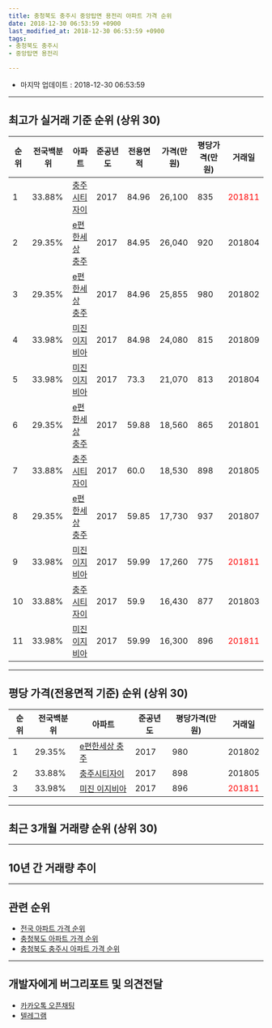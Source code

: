 ```yaml
---
title: 충청북도 충주시 중앙탑면 용전리 아파트 가격 순위
date: 2018-12-30 06:53:59 +0900
last_modified_at: 2018-12-30 06:53:59 +0900
tags:
- 충청북도 충주시
- 중앙탑면 용전리

---
```


* 마지막 업데이트 : 2018-12-30 06:53:59

---

## 최고가 실거래 기준 순위 (상위 30)


|순위|전국백분위|아파트|준공년도|전용면적|가격(만원)|평당가격(만원)|거래일|
|---|---|---|---|---|---|---|---|
|1|33.88%|[충주시티자이](https://search.naver.com/search.naver?query=%EC%B6%A9%EC%B2%AD%EB%B6%81%EB%8F%84+%EC%B6%A9%EC%A3%BC%EC%8B%9C+%EC%A4%91%EC%95%99%ED%83%91%EB%A9%B4+%EC%9A%A9%EC%A0%84%EB%A6%AC+%EC%B6%A9%EC%A3%BC%EC%8B%9C%ED%8B%B0%EC%9E%90%EC%9D%B4)|2017|84.96|26,100|835|<span style="color:red">201811</span>|
|2|29.35%|[e편한세상 충주](https://search.naver.com/search.naver?query=%EC%B6%A9%EC%B2%AD%EB%B6%81%EB%8F%84+%EC%B6%A9%EC%A3%BC%EC%8B%9C+%EC%A4%91%EC%95%99%ED%83%91%EB%A9%B4+%EC%9A%A9%EC%A0%84%EB%A6%AC+e%ED%8E%B8%ED%95%9C%EC%84%B8%EC%83%81+%EC%B6%A9%EC%A3%BC)|2017|84.95|26,040|920|201804|
|3|29.35%|[e편한세상 충주](https://search.naver.com/search.naver?query=%EC%B6%A9%EC%B2%AD%EB%B6%81%EB%8F%84+%EC%B6%A9%EC%A3%BC%EC%8B%9C+%EC%A4%91%EC%95%99%ED%83%91%EB%A9%B4+%EC%9A%A9%EC%A0%84%EB%A6%AC+e%ED%8E%B8%ED%95%9C%EC%84%B8%EC%83%81+%EC%B6%A9%EC%A3%BC)|2017|84.96|25,855|980|201802|
|4|33.98%|[미진 이지비아](https://search.naver.com/search.naver?query=%EC%B6%A9%EC%B2%AD%EB%B6%81%EB%8F%84+%EC%B6%A9%EC%A3%BC%EC%8B%9C+%EC%A4%91%EC%95%99%ED%83%91%EB%A9%B4+%EC%9A%A9%EC%A0%84%EB%A6%AC+%EB%AF%B8%EC%A7%84+%EC%9D%B4%EC%A7%80%EB%B9%84%EC%95%84)|2017|84.98|24,080|815|201809|
|5|33.98%|[미진 이지비아](https://search.naver.com/search.naver?query=%EC%B6%A9%EC%B2%AD%EB%B6%81%EB%8F%84+%EC%B6%A9%EC%A3%BC%EC%8B%9C+%EC%A4%91%EC%95%99%ED%83%91%EB%A9%B4+%EC%9A%A9%EC%A0%84%EB%A6%AC+%EB%AF%B8%EC%A7%84+%EC%9D%B4%EC%A7%80%EB%B9%84%EC%95%84)|2017|73.3|21,070|813|201804|
|6|29.35%|[e편한세상 충주](https://search.naver.com/search.naver?query=%EC%B6%A9%EC%B2%AD%EB%B6%81%EB%8F%84+%EC%B6%A9%EC%A3%BC%EC%8B%9C+%EC%A4%91%EC%95%99%ED%83%91%EB%A9%B4+%EC%9A%A9%EC%A0%84%EB%A6%AC+e%ED%8E%B8%ED%95%9C%EC%84%B8%EC%83%81+%EC%B6%A9%EC%A3%BC)|2017|59.88|18,560|865|201801|
|7|33.88%|[충주시티자이](https://search.naver.com/search.naver?query=%EC%B6%A9%EC%B2%AD%EB%B6%81%EB%8F%84+%EC%B6%A9%EC%A3%BC%EC%8B%9C+%EC%A4%91%EC%95%99%ED%83%91%EB%A9%B4+%EC%9A%A9%EC%A0%84%EB%A6%AC+%EC%B6%A9%EC%A3%BC%EC%8B%9C%ED%8B%B0%EC%9E%90%EC%9D%B4)|2017|60.0|18,530|898|201805|
|8|29.35%|[e편한세상 충주](https://search.naver.com/search.naver?query=%EC%B6%A9%EC%B2%AD%EB%B6%81%EB%8F%84+%EC%B6%A9%EC%A3%BC%EC%8B%9C+%EC%A4%91%EC%95%99%ED%83%91%EB%A9%B4+%EC%9A%A9%EC%A0%84%EB%A6%AC+e%ED%8E%B8%ED%95%9C%EC%84%B8%EC%83%81+%EC%B6%A9%EC%A3%BC)|2017|59.85|17,730|937|201807|
|9|33.98%|[미진 이지비아](https://search.naver.com/search.naver?query=%EC%B6%A9%EC%B2%AD%EB%B6%81%EB%8F%84+%EC%B6%A9%EC%A3%BC%EC%8B%9C+%EC%A4%91%EC%95%99%ED%83%91%EB%A9%B4+%EC%9A%A9%EC%A0%84%EB%A6%AC+%EB%AF%B8%EC%A7%84+%EC%9D%B4%EC%A7%80%EB%B9%84%EC%95%84)|2017|59.99|17,260|775|<span style="color:red">201811</span>|
|10|33.88%|[충주시티자이](https://search.naver.com/search.naver?query=%EC%B6%A9%EC%B2%AD%EB%B6%81%EB%8F%84+%EC%B6%A9%EC%A3%BC%EC%8B%9C+%EC%A4%91%EC%95%99%ED%83%91%EB%A9%B4+%EC%9A%A9%EC%A0%84%EB%A6%AC+%EC%B6%A9%EC%A3%BC%EC%8B%9C%ED%8B%B0%EC%9E%90%EC%9D%B4)|2017|59.9|16,430|877|201803|
|11|33.98%|[미진 이지비아](https://search.naver.com/search.naver?query=%EC%B6%A9%EC%B2%AD%EB%B6%81%EB%8F%84+%EC%B6%A9%EC%A3%BC%EC%8B%9C+%EC%A4%91%EC%95%99%ED%83%91%EB%A9%B4+%EC%9A%A9%EC%A0%84%EB%A6%AC+%EB%AF%B8%EC%A7%84+%EC%9D%B4%EC%A7%80%EB%B9%84%EC%95%84)|2017|59.99|16,300|896|<span style="color:red">201811</span>|


---

## 평당 가격(전용면적 기준) 순위 (상위 30)


|순위|전국백분위|아파트|준공년도|평당가격(만원)|거래일|
|---|---|---|---|---|---|
|1|29.35%|[e편한세상 충주](https://search.naver.com/search.naver?query=%EC%B6%A9%EC%B2%AD%EB%B6%81%EB%8F%84+%EC%B6%A9%EC%A3%BC%EC%8B%9C+%EC%A4%91%EC%95%99%ED%83%91%EB%A9%B4+%EC%9A%A9%EC%A0%84%EB%A6%AC+e%ED%8E%B8%ED%95%9C%EC%84%B8%EC%83%81+%EC%B6%A9%EC%A3%BC)|2017|980|201802|
|2|33.88%|[충주시티자이](https://search.naver.com/search.naver?query=%EC%B6%A9%EC%B2%AD%EB%B6%81%EB%8F%84+%EC%B6%A9%EC%A3%BC%EC%8B%9C+%EC%A4%91%EC%95%99%ED%83%91%EB%A9%B4+%EC%9A%A9%EC%A0%84%EB%A6%AC+%EC%B6%A9%EC%A3%BC%EC%8B%9C%ED%8B%B0%EC%9E%90%EC%9D%B4)|2017|898|201805|
|3|33.98%|[미진 이지비아](https://search.naver.com/search.naver?query=%EC%B6%A9%EC%B2%AD%EB%B6%81%EB%8F%84+%EC%B6%A9%EC%A3%BC%EC%8B%9C+%EC%A4%91%EC%95%99%ED%83%91%EB%A9%B4+%EC%9A%A9%EC%A0%84%EB%A6%AC+%EB%AF%B8%EC%A7%84+%EC%9D%B4%EC%A7%80%EB%B9%84%EC%95%84)|2017|896|<span style="color:red">201811</span>|


---

## 최근 3개월 거래량 순위 (상위 30)


<div style="width:100%;">
    <canvas id="deal_count_ranking" height="250"></canvas>
</div>


<script>
new Chart(document.getElementById("deal_count_ranking"), {
    type: 'horizontalBar',
    data: {
        labels: ['미진 이지비아', '충주시티자이', 'e편한세상 충주'],
        datasets: [{
            label: '실거래 수',
            data: [7, 3, 3],
            borderColor: "rgba(255, 0, 128, 1)",
            backgroundColor: "rgba(255, 0, 128, 0.5)",
            fill: false,
        }]
    },
    options: {
        responsive: true,
        title: {
            display: true,
            text: '최근 3개월 거래량 순위'
        },
        tooltips: {
            mode: 'index',
            intersect: false,
            callbacks: {
                title: function(tooltipItems, data) {
                    return "실거래 수:";
                },
                label: function(tooltipItem, data) {
                    return data.labels[tooltipItem.index] + ": " + tooltipItem.xLabel;
                }
            }
        },
        hover: {
            mode: 'nearest',
            intersect: true
        },
        scales: {
            xAxes: [{
                display: true,
                scaleLabel: {
                    display: true,
                    labelString: '실거래 수'
                },
                ticks: {
                    suggestedMin: 0,
                }
            }],
            yAxes: [{
                display: true,
                ticks: {
                    autoSkip: false,
                    callback: function(value, index, values) {
                        if (value.length > 15)
                            return value.substr(0, 13) + "...";
                        else
                            return value;
                    }
                },
                scaleLabel: {
                    display: false,
                }
            }]
        }
    }
});

</script>


---

## 10년 간 거래량 추이


<div style="width:100%;">
    <canvas id="deal_progress" height="250"></canvas>
</div>

<script>
new Chart(document.getElementById("deal_progress"), {
    type: 'line',
    data: {
        labels: ['200812','200901','200902','200903','200904','200905','200906','200907','200908','200909','200910','200911','200912','201001','201002','201003','201004','201005','201006','201007','201008','201009','201010','201011','201012','201101','201102','201103','201104','201105','201106','201107','201108','201109','201110','201111','201112','201201','201202','201203','201204','201205','201206','201207','201208','201209','201210','201211','201212','201301','201302','201303','201304','201305','201306','201307','201308','201309','201310','201311','201312','201401','201402','201403','201404','201405','201406','201407','201408','201409','201410','201411','201412','201501','201502','201503','201504','201505','201506','201507','201508','201509','201510','201511','201512','201601','201602','201603','201604','201605','201606','201607','201608','201609','201610','201611','201612','201701','201702','201703','201704','201705','201706','201707','201708','201709','201710','201711','201712','201801','201802','201803','201804','201805','201806','201807','201808','201809','201810','201811','201812'],
        datasets: [{
            label: '실거래 수',
            pointRadius: 1,
            data: [0, 0, 0, 0, 0, 0, 0, 0, 0, 0, 0, 0, 0, 0, 0, 0, 0, 0, 0, 0, 0, 0, 0, 0, 0, 0, 0, 0, 0, 0, 0, 0, 0, 0, 0, 0, 0, 0, 0, 0, 0, 0, 0, 0, 0, 0, 0, 0, 0, 0, 0, 0, 0, 0, 0, 0, 0, 0, 0, 0, 0, 0, 0, 0, 0, 0, 0, 0, 0, 0, 0, 0, 0, 0, 0, 0, 0, 0, 0, 0, 0, 0, 0, 0, 0, 0, 0, 0, 0, 0, 0, 0, 0, 0, 0, 0, 0, 0, 0, 0, 0, 0, 0, 0, 0, 0, 0, 0, 1, 6, 11, 6, 10, 6, 2, 3, 7, 7, 2, 6, 5],
            borderColor: "rgba(255, 201, 14, 1)",
            backgroundColor: "rgba(255, 201, 14, 0.5)",
            fill: true,
        }]
    },
    options: {
        responsive: true,
        title: {
            display: true,
            text: '10년간 거래량 추이'
        },
        tooltips: {
            mode: 'index',
            intersect: false,
        },
        hover: {
            mode: 'nearest',
            intersect: true
        },
        scales: {
            xAxes: [{
                display: true,
                scaleLabel: {
                    display: true,
                    labelString: '년/월'
                }
            }],
            yAxes: [{
                display: true,
                ticks: {
                    suggestedMin: 0,
                },
                scaleLabel: {
                    display: true,
                    labelString: '실거래 수'
                }
            }]
        }
    }
});

</script>


---

## 관련 순위

- [전국 아파트 가격 순위](https://inasie.github.io/apt-ranking/전국)
- [충청북도 아파트 가격 순위](https://inasie.github.io/apt-ranking/충청북도)
- [충청북도 충주시 아파트 가격 순위](https://inasie.github.io/apt-ranking/충청북도-충주시)


---

## 개발자에게 버그리포트 및 의견전달

- [카카오톡 오픈채팅](https://open.kakao.com/o/gLJUAP4)
- [텔레그램](https://t.me/inasie)

